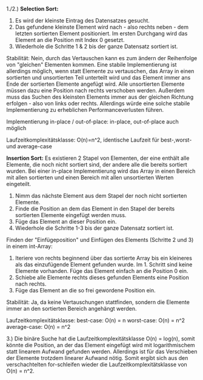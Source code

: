 1./2.)
**Selection Sort:** 
1. Es wird der kleinste Eintrag des Datensatzes gesucht.
2. Das gefundene kleinste Element wird nach - also rechts neben - dem letzten sortierten Element positioniert.
   Im ersten Durchgang wird das Element an die Position mit Index 0 gesetzt.
3. Wiederhole die Schritte 1 & 2 bis der ganze Datensatz sortiert ist.

Stabilität: Nein, durch das Vertauschen kann es zum ändern der Reihenfolge von "gleichen" Elementen kommen.
Eine stabile Implementierung ist allerdings möglich, wenn statt Elemente zu vertauschen, das Array in einen sortierten und unsortierten Teil unterteilt wird und das Element immer ans Ende der sortierten Elemente angefügt wird.
Alle unsortierten Elemente müssen dazu eine Position nach rechts verschoben werden. Außerdem muss das Suchen des kleinsten Elements immer aus der gleichen Richtung erfolgen - also von links oder rechts.
Allerdings würde eine solche stabile Implementierung zu erheblichen Performanceverlusten führen.

Implementierung in-place / out-of-place: in-place, out-of-place auch möglich

Laufzeitkomplexitätsklasse: O(n)=n^2, identische Laufzeit für best-,worst- und average-case

**Insertion Sort:** 
Es existieren 2 Stapel von Elementen, der eine enthält alle Elemente, die noch nicht sortiert sind, der andere alle die bereits sortiert wurden.
Bei einer in-place Implementierung wird das Array in einen Bereich mit allen sortierten und einen Bereich mit allen unsortierten Werten eingeteilt.
1. Nimm das nächste Element aus dem Stapel der noch nicht sortierten Elemente.
2. Finde die Position an dem das Element in den Stapel der bereits sortierten Elemente eingefügt werden muss.
3. Füge das Element an dieser Position ein.
4. Wiederhole die Schritte 1-3 bis der ganze Datensatz sortiert ist.

Finden der "Einfügeposition" und Einfügen des Elements (Schritte 2 und 3) in einem int-Array:
1. Iteriere von rechts beginnend über das sortierte Array bis ein kleineres als das einzufügende Element gefunden wurde. 
   Im 1. Schritt sind keine Elemente vorhanden. Füge das Element einfach an die Position 0 ein.
2. Schiebe alle Elemente rechts dieses gefunden Elements eine Position nach rechts.
3. Füge das Element an die so frei gewordene Position ein.

Stabilität: Ja, da keine Vertauschungen stattfinden, sondern die Elemente immer an den sortierten Bereich angehängt werden.

Laufzeitkomplexitätsklasse:
    best-case: O(n) = n
    worst-case: O(n) = n^2
    average-case: O(n) = n^2

3.)
Die binäre Suche hat die Laufzeitkomplexitätsklasse O(n) = log(n), somit könnte die Position, an der das Element eingefügt wird mit logarithmischem statt linearem Aufwand
gefunden werden. Allerdings ist für das Verschieben der Elemente trotzdem linearer Aufwand nötig. Somit ergibt sich aus den verschachtelten for-schleifen wieder die
Laufzeitkomplexitätsklasse von O(n) = n^2.